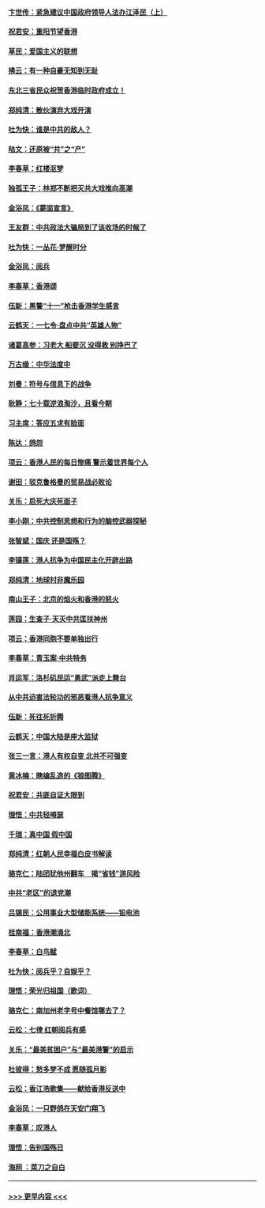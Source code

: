 #### [卞世传：紧急建议中国政府领导人法办江泽民（上）](../pages/nsc993/n11573208.md?t=10072301) 
#### [祝君安：重阳节望香港](../pages/nsc993/n11573190.md?t=10072301) 
#### [草民：爱国主义的联想](../pages/nsc993/n11572333.md?t=10072301) 
#### [拂云：有一种自豪无知到无耻](../pages/nsc993/n11572006.md?t=10072301) 
#### [东北三省民众祝贺香港临时政府成立！](../pages/nsc993/n11571215.md?t=10072301) 
#### [郑纯清：散伙演弃大戏开演](../pages/nsc993/n11570826.md?t=10072301) 
#### [吐为快：谁是中共的敌人？](../pages/nsc993/n11570817.md?t=10072301) 
#### [陆文：还原被“共”之“产”](../pages/nsc993/n11570798.md?t=10072301) 
#### [李春草：红楼沤梦](../pages/nsc993/n11569673.md?t=10072301) 
#### [独孤王子：林郑不断把灭共大戏推向高潮](../pages/nsc993/n11569381.md?t=10072301) 
#### [金浴凤：《蒙面宣言》](../pages/nsc993/n11569368.md?t=10072301) 
#### [王友群：中共政法大骗局到了该收场的时候了](../pages/nsc993/n11568940.md?t=10072301) 
#### [吐为快：一丛花‧梦醒时分](../pages/nsc993/n11567491.md?t=10072301) 
#### [金浴凤：阅兵](../pages/nsc993/n11567454.md?t=10072301) 
#### [李春草：香港颂](../pages/nsc993/n11567444.md?t=10072301) 
#### [伍新：黑警“十一”枪击香港学生感言](../pages/nsc993/n11567426.md?t=10072301) 
#### [云鹤天：一七令‧盘点中共“英雄人物”](../pages/nsc993/n11567091.md?t=10072301) 
#### [诸葛高参：习老大 船要沉 没得救 别挣巴了](../pages/nsc993/n11566976.md?t=10072301) 
#### [万古缘：中华法度中](../pages/nsc993/n11566726.md?t=10072301) 
#### [刘曼：符号与信息下的战争](../pages/nsc993/n11564655.md?t=10072301) 
#### [耿静：七十载逆浪淘沙，且看今朝](../pages/nsc993/n11564520.md?t=10072301) 
#### [习主席：答应五求有脸面](../pages/nsc993/n11563953.md?t=10072301) 
#### [陈达：鸽怨](../pages/nsc993/n11561879.md?t=10072301) 
#### [项云：香港人民的每日惨痛  警示着世界每个人](../pages/nsc993/n11559273.md?t=10072301) 
#### [谢田：驳克鲁格曼的贸易战必败论](../pages/nsc993/n11555840.md?t=10072301) 
#### [关乐：启死大庆死面子](../pages/nsc993/n11556823.md?t=10072301) 
#### [李小刚：中共控制思想和行为的脑控武器探秘](../pages/nsc993/n11556776.md?t=10072301) 
#### [张智斌：国庆  还是国殇？](../pages/nsc993/n11556617.md?t=10072301) 
#### [李镇莲：港人抗争为中国民主化开辟出路](../pages/nsc993/n11556570.md?t=10072301) 
#### [郑纯清：地球村非魔乐园](../pages/nsc993/n11555415.md?t=10072301) 
#### [南山王子：北京的焰火和香港的怒火](../pages/nsc993/n11555318.md?t=10072301) 
#### [莲园：生查子·天灭中共匡扶神州](../pages/nsc993/n11555302.md?t=10072301) 
#### [项云：香港同胞不要单独出行](../pages/nsc993/n11555276.md?t=10072301) 
#### [李春草：青玉案‧中共特务](../pages/nsc993/n11552356.md?t=10072301) 
#### [肖运军：洛杉矶民运“勇武”派走上舞台](../pages/nsc993/n11551595.md?t=10072301) 
#### [从中共迫害法轮功的邪恶看港人抗争意义](../pages/nsc993/n11540858.md?t=10072301) 
#### [伍新：死往死折腾](../pages/nsc993/n11550174.md?t=10072301) 
#### [云鹤天：中国大陆是座大监狱](../pages/nsc993/n11550155.md?t=10072301) 
#### [张三一言：港人有权自变 北共不可强变](../pages/nsc993/n11550132.md?t=10072301) 
#### [黄冰楠：瞎编乱造的《狼图腾》](../pages/nsc993/n11550082.md?t=10072301) 
#### [祝君安：共匪自证大限到](../pages/nsc993/n11550041.md?t=10072301) 
#### [理悟：中共轻嘚瑟](../pages/nsc993/n11547978.md?t=10072301) 
#### [千瑞：真中国 假中国](../pages/nsc993/n11547865.md?t=10072301) 
#### [郑纯清：红朝人民幸福白皮书解读](../pages/nsc993/n11547499.md?t=10072301) 
#### [骆克仁：陆团犹他州翻车　揭“省钱”游风险](../pages/nsc993/n11546977.md?t=10072301) 
#### [中共“老区”的退党潮](../pages/nsc993/n11545995.md?t=10072301) 
#### [吕锡民：公用事业大型储能系统——铅电池](../pages/nsc993/n11545701.md?t=10072301) 
#### [桂南福：香港潮涌北](../pages/nsc993/n11545682.md?t=10072301) 
#### [李春草：白鸟赋](../pages/nsc993/n11545663.md?t=10072301) 
#### [吐为快：阅兵乎？自娱乎？](../pages/nsc993/n11545625.md?t=10072301) 
#### [理悟：荣光归祖国（歌词）](../pages/nsc993/n11545616.md?t=10072301) 
#### [骆克仁：南加州老字号中餐馆哪去了？](../pages/nsc993/n11545120.md?t=10072301) 
#### [云松：七律 红朝阅兵有感](../pages/nsc993/n11542394.md?t=10072301) 
#### [关乐：“最美贫困户”与“最美港警”的启示](../pages/nsc993/n11542252.md?t=10072301) 
#### [杜彼得：愁多梦不成 愿随孤月影](../pages/nsc993/n11540296.md?t=10072301) 
#### [云松：香江浩歌集——献给香港反送中](../pages/nsc993/n11540149.md?t=10072301) 
#### [金浴凤：一只野鸽在天安门翔飞](../pages/nsc993/n11540280.md?t=10072301) 
#### [李春草：叹港人](../pages/nsc993/n11540119.md?t=10072301) 
#### [理悟：告别国殇日](../pages/nsc993/n11539610.md?t=10072301) 
#### [海网 ：菜刀之自白](../pages/nsc993/n11539597.md?t=10072301) 

----
#### [ >>> 更早内容 <<< ](../indexes/nsc993-earlier.md)

